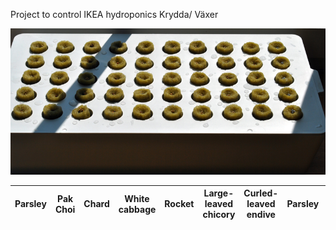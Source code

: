 Project to control IKEA hydroponics Krydda/ Växer

![image](/images/Day0_git_800w.jpg)

| Parsley | Pak Choi | Chard | White cabbage | Rocket | Large-leaved chicory | Curled-leaved endive | Parsley | Watercress | Basil |
|---------|----------|-------|---------------|--------|----------------------|----------------------|---------|------------|-------|